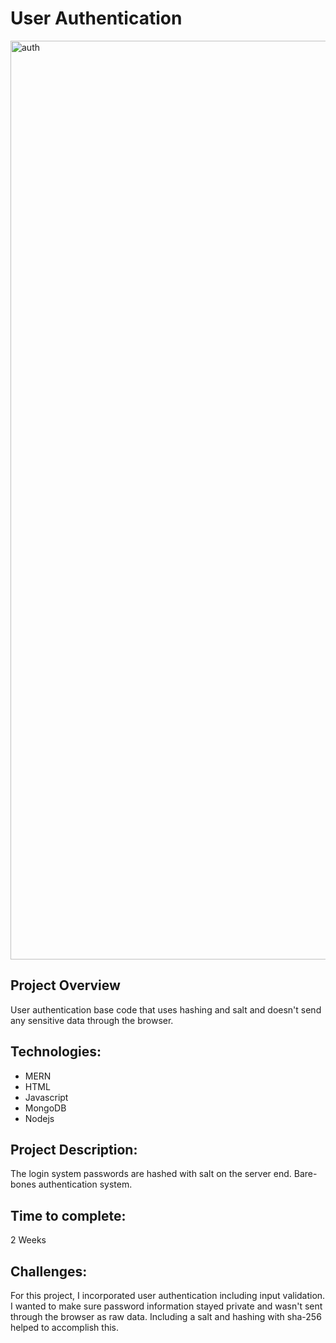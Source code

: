# User Authentication
<img width="1470" alt="auth" src="https://github.com/jessicacaron/mern-auth/assets/77312057/b112b9c8-2545-4f39-b0a6-83ecec251570">

## Project Overview
User authentication base code that uses hashing and salt and doesn't send any sensitive data through the browser.


## Technologies:
- MERN
- HTML
- Javascript
- MongoDB
- Nodejs
  
    
## Project Description:
The login system passwords are hashed with salt on the server end. Bare-bones authentication system.

## Time to complete:
 2 Weeks

## Challenges:
For this project, I incorporated user authentication including input validation. I wanted to make sure password information stayed private and wasn't sent through the browser as raw data. Including a salt and hashing with sha-256 helped to accomplish this.

